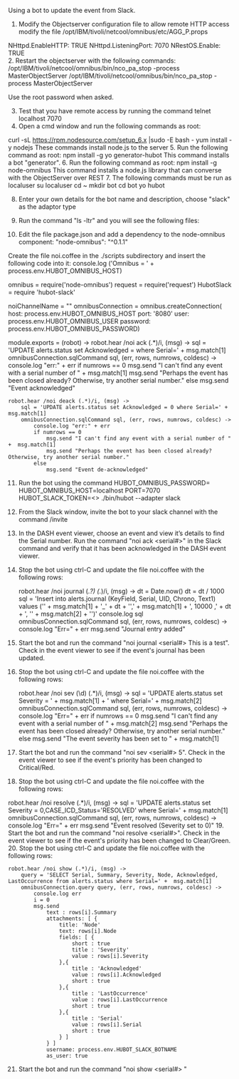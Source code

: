 Using a bot to update the event from Slack.
1.	Modify the Objectserver configuration file to allow remote HTTP access
modify the file /opt/IBM/tivoli/netcool/omnibus/etc/AGG_P.props

NHttpd.EnableHTTP: TRUE
NHttpd.ListeningPort: 7070
NRestOS.Enable: TRUE	
2.	Restart the objectserver with the following commands:
/opt/IBM/tivoli/netcool/omnibus/bin/nco_pa_stop -process MasterObjectServer
/opt/IBM/tivoli/netcool/omnibus/bin/nco_pa_stop -process MasterObjectServer

Use the root password when asked.

3.	Test that you have remote access by running the command 
telnet localhost 7070
4.	Open a cmd window and run the following commands as root:

curl -sL https://rpm.nodesource.com/setup_6.x |sudo -E bash -
yum install -y nodejs
These commands install node.js to the server
5.	Run the following command as root:
npm install -g yo generator-hubot
This command installs a bot "generator".
6.	Run the following command as root:
npm install -g node-omnibus
This command installs a node.js library that can converse with the ObjectServer over REST
7.	The following commands must be run as localuser
su localuser
cd ~
mkdir bot
cd bot
yo hubot
 
8.	Enter your own details for the bot name and description, choose "slack" as the adaptor type
 
9.	Run the command "ls -ltr" and you will see the following files:
 
10.	Edit the file package.json and add a dependency to the node-omnibus component: 
    "node-omnibus": "^0.1.1"
 
Create the file noi.coffee in the ./scripts subdirectory and insert the following code into it:
console.log ('Omnibus = ' + process.env.HUBOT_OMNIBUS_HOST)

omnibus = require('node-omnibus')
request = require('request')
HubotSlack = require 'hubot-slack'

noiChannelName = ""
omnibusConnection = omnibus.createConnection(
   host: process.env.HUBOT_OMNIBUS_HOST
   port: '8080'
   user: process.env.HUBOT_OMNIBUS_USER
   password: process.env.HUBOT_OMNIBUS_PASSWORD)

module.exports = (robot) ->
robot.hear /noi ack (.*)/i, (msg) ->
		sql = 'UPDATE alerts.status set Acknowledged = where Serial=' +  msg.match[1]
        omnibusConnection.sqlCommand sql, (err, rows, numrows, coldesc) ->
		    console.log "err:" + err
			if numrows == 0
				msg.send "I can't find any event with a serial number of " +  msg.match[1]
				msg.send "Perhaps the event has been closed already? Otherwise, try another serial number."
			else
				msg.send "Event acknowledged"      
				
	robot.hear /noi deack (.*)/i, (msg) ->
        sql = 'UPDATE alerts.status set Acknowledged = 0 where Serial=' +  msg.match[1]
        omnibusConnection.sqlCommand sql, (err, rows, numrows, coldesc) ->
		    console.log "err:" + err
            if numrows == 0
				msg.send "I can't find any event with a serial number of " +  msg.match[1]
				msg.send "Perhaps the event has been closed already? Otherwise, try another serial number."
            else
				msg.send "Event de-acknowledged"

11.	Run the bot using the command 
HUBOT_OMNIBUS_PASSWORD= HUBOT_OMNIBUS_HOST=localhost PORT=7070 HUBOT_SLACK_TOKEN=<<YOURTOKENHERE>> ./bin/hubot --adapter slack
12.	From the Slack window, invite the bot to your slack channel with the command /invite <botname>
13.	In the DASH event viewer, choose an event and view it’s details to find the Serial number. Run the command "noi ack <serial#>" in the Slack command and verify that it has been acknowledged in the DASH event viewer.
14.	Stop the bot using ctrl-C and update the file noi.coffee with the following rows:

    robot.hear /noi journal (.*?) (.*)/i, (msg) ->
		dt = Date.now()
		dt = dt / 1000
		sql = 'Insert into alerts.journal (KeyField, Serial, UID, Chrono, Text1) values (\'' + msg.match[1] + '_' + dt + '\',' + msg.match[1] + ', 10000 ,' + dt + ', \'' + msg.match[2] + '\')'
		console.log sql
		omnibusConnection.sqlCommand sql, (err, rows, numrows, coldesc) ->
			console.log "Err=" + err
			msg.send "Journal entry added"

15.	Start the bot and run the command "noi journal <serial#> This is a test". Check in the event viewer to see if the event's journal has been updated.
16.	Stop the bot using ctrl-C and update the file noi.coffee with the following rows:
   
	robot.hear /noi sev (\d) (.*)/i, (msg) ->
        sql = 'UPDATE alerts.status set Severity = ' + msg.match[1] + '  where Serial=' +  msg.match[2]
        omnibusConnection.sqlCommand sql, (err, rows, numrows, coldesc) ->
   			console.log "Err=" + err
            if numrows == 0
				msg.send "I can't find any event with a serial number of " +  msg.match[2]
				msg.send "Perhaps the event has been closed already? Otherwise, try another serial number."
            else
				msg.send "The event severity has been set to " + msg.match[1]


17.	Start the bot and run the command "noi sev <serial#> 5". Check in the event viewer to see if the event's priority has been changed to Critical/Red.
18.	Stop the bot using ctrl-C and update the file noi.coffee with the following rows:

robot.hear /noi resolve (.*)/i, (msg) ->
		sql = 'UPDATE alerts.status set Severity = 0,CASE_ICD_Status=\'RESOLVED\'  where Serial=' +  msg.match[1]
        omnibusConnection.sqlCommand sql, (err, rows, numrows, coldesc) ->
			console.log "Err=" + err
			msg.send "Event resolved (Severity set to 0)"
19.	Start the bot and run the command "noi resolve <serial#>". Check in the event viewer to see if the event's priority has been changed to Clear/Green.
20.	Stop the bot using ctrl-C and update the file noi.coffee with the following rows:

	robot.hear /noi show (.*)/i, (msg) ->
		query = 'SELECT Serial, Summary, Severity, Node, Acknowledged, LastOccurrence from alerts.status where Serial=' +  msg.match[1]
		omnibusConnection.query query, (err, rows, numrows, coldesc) ->
			console.log err
			i = 0
			msg.send 
				text : rows[i].Summary
				attachments: [ {
					title: 'Node'
					text: rows[i].Node
					fields: [ {
						short : true
						title : 'Severity'
						value : rows[i].Severity
					},{
						title : 'Acknowledged'
						value : rows[i].Acknowledged
						short : true
					},{
						title : 'LastOccurrence'
						value : rows[i].LastOccurrence
						short : true
					},{
						title : 'Serial'
						value : rows[i].Serial
						short : true
					} ]
				} ]
				username: process.env.HUBOT_SLACK_BOTNAME
				as_user: true
				
21.	Start the bot and run the command "noi show <serial#> "

